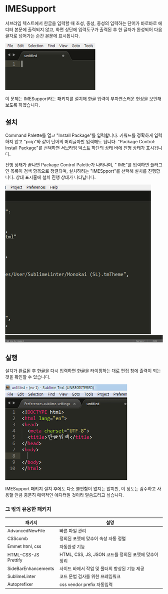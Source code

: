 # IMESupport
서브라임 텍스트에서 한글을 입력할 때 초성, 중성, 종성의 입력하는 단어가 바로바로 에디터 본문에 출력되지 않고, 화면 상단에 입력도구가 출력된 후 한 글자가 완성되어 다음 글자로 넘어가는 순간 본문에 표시됩니다.

![서브라임 텍스트 - IMESupport 설치 전 한글 입력](./img/st-package-imesupport-1.gif)

이 문제는 IMESupport라는 패키지를 설치해 한글 입력이 부자연스러운 현상을 보안해 보도록 하겠습니다.

## 설치
Command Palette를 열고 "Install Package"를 입력합니다. 키워드를 정확하게 입력하지 않고 "pcip"와 같이 단어의 머리글자만 입력해도 됩니다. "Package Control: Install Package"를 선택하면 서브라임 텍스트 하단의 상태 바에 진행 상태가 표시됩니다. 

진행 상태가 끝나면 Package Control Palette가 나타나며, " IME"를 입력하면 플러그인 목록이 검색 항목으로 정렬되며, 설치하려는 "IMESpport"를 선택해 설치를 진행합니다. 상태 표시줄에 설치 진행 상태가 나타납니다.

![서브라임 텍스트 - IMESupport 설치](./img/st-package-install-imesupport.gif)
![서브라임 텍스트 - IMESupport 설치 시 상태바 표시](./img/st-package-install-imesupport-2.gif)

## 실행
설치가 완료된 후 한글을 다시 입력하면 한글을 타이핑하는 대로 편집 창에 출력이 되는 것을 확인할 수 있습니다. 

![서브라임 텍스트 - IMESupport 설치 후 한글 입력](./img/st-package-imesupport-2.gif)

IMESupport 패키지 설치 후에도 다소 불편함이 없지는 않지만, 이 정도는 감수하고 사용할 만큼 충분히 매력적인 에디터일 것이라 말씀드리고 싶습니다.

### 그 밖의 유용한 패키지
패키지 | 설명
---|---
AdvancedNewFile | 빠른 파일 관리
CSScomb | 정의된 포맷에 맞추어 속성 자동 정렬
Emmet html, css | 자동완성 기능
HTML-CSS-JS Prettify |  HTML, CSS, JS, JSON 코드를 정의된 포맷에 맞추어 정리
SideBarEnhancements | 사이드 바에서 작업 및 폴더의 향상된 기능 제공
SublimeLinter | 코드 문법 검사를 위한 프레임워크
Autoprefixer |  css vendor prefix 자동입력




